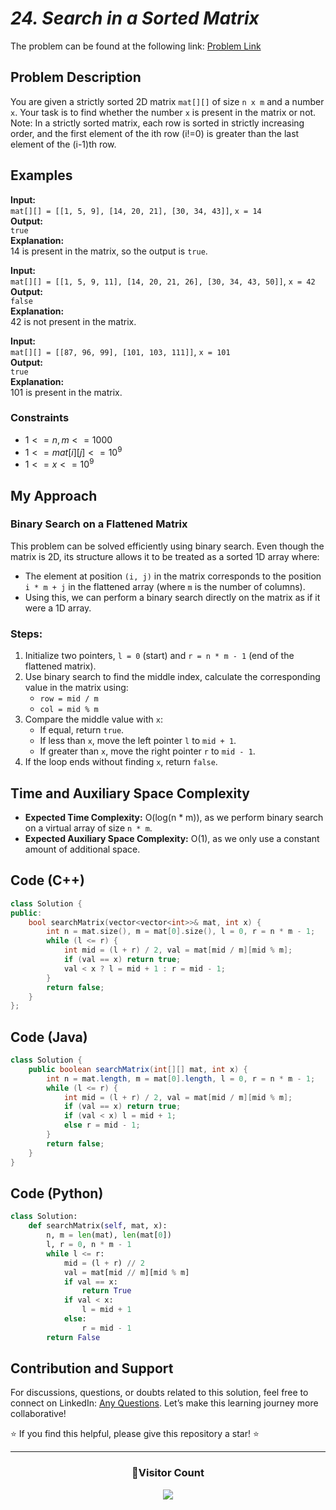 # *24. Search in a Sorted Matrix*

The problem can be found at the following link: [Problem Link](https://www.geeksforgeeks.org/problems/search-in-a-matrix-1587115621/1)

## **Problem Description**

You are given a strictly sorted 2D matrix `mat[][]` of size `n x m` and a number `x`. Your task is to find whether the number `x` is present in the matrix or not.  
Note: In a strictly sorted matrix, each row is sorted in strictly increasing order, and the first element of the ith row (i!=0) is greater than the last element of the (i-1)th row.



## **Examples**

**Input:**  
`mat[][] = [[1, 5, 9], [14, 20, 21], [30, 34, 43]]`, `x = 14`  
**Output:**  
`true`  
**Explanation:**  
14 is present in the matrix, so the output is `true`.



**Input:**  
`mat[][] = [[1, 5, 9, 11], [14, 20, 21, 26], [30, 34, 43, 50]]`, `x = 42`  
**Output:**  
`false`  
**Explanation:**  
42 is not present in the matrix.



**Input:**  
`mat[][] = [[87, 96, 99], [101, 103, 111]]`, `x = 101`  
**Output:**  
`true`  
**Explanation:**  
101 is present in the matrix.



### **Constraints**
- $`1 <= n, m <= 1000`$
- $`1 <= mat[i][j] <= 10^9`$
- $`1 <= x <= 10^9`$



## **My Approach**

### **Binary Search on a Flattened Matrix**

This problem can be solved efficiently using binary search. Even though the matrix is 2D, its structure allows it to be treated as a sorted 1D array where:
- The element at position `(i, j)` in the matrix corresponds to the position `i * m + j` in the flattened array (where `m` is the number of columns).
- Using this, we can perform a binary search directly on the matrix as if it were a 1D array.

### **Steps**:
1. Initialize two pointers, `l = 0` (start) and `r = n * m - 1` (end of the flattened matrix).
2. Use binary search to find the middle index, calculate the corresponding value in the matrix using:
   - `row = mid / m`
   - `col = mid % m`
3. Compare the middle value with `x`:
   - If equal, return `true`.
   - If less than `x`, move the left pointer `l` to `mid + 1`.
   - If greater than `x`, move the right pointer `r` to `mid - 1`.
4. If the loop ends without finding `x`, return `false`.



## **Time and Auxiliary Space Complexity**

- **Expected Time Complexity:** O(log(n * m)), as we perform binary search on a virtual array of size `n * m`.
- **Expected Auxiliary Space Complexity:** O(1), as we only use a constant amount of additional space.




## Code (C++)

```cpp
class Solution {
public:
    bool searchMatrix(vector<vector<int>>& mat, int x) {
        int n = mat.size(), m = mat[0].size(), l = 0, r = n * m - 1;
        while (l <= r) {
            int mid = (l + r) / 2, val = mat[mid / m][mid % m];
            if (val == x) return true;
            val < x ? l = mid + 1 : r = mid - 1;
        }
        return false;
    }
};
```



## Code (Java)

```java
class Solution {
    public boolean searchMatrix(int[][] mat, int x) {
        int n = mat.length, m = mat[0].length, l = 0, r = n * m - 1;
        while (l <= r) {
            int mid = (l + r) / 2, val = mat[mid / m][mid % m];
            if (val == x) return true;
            if (val < x) l = mid + 1;
            else r = mid - 1;
        }
        return false;
    }
}
```



## Code (Python)

```python
class Solution:
    def searchMatrix(self, mat, x):
        n, m = len(mat), len(mat[0])
        l, r = 0, n * m - 1
        while l <= r:
            mid = (l + r) // 2
            val = mat[mid // m][mid % m]
            if val == x:
                return True
            if val < x:
                l = mid + 1
            else:
                r = mid - 1
        return False
```



## **Contribution and Support**

For discussions, questions, or doubts related to this solution, feel free to connect on LinkedIn: [Any Questions](https://www.linkedin.com/in/het-patel-8b110525a/). Let’s make this learning journey more collaborative!

⭐ If you find this helpful, please give this repository a star! ⭐

---

<div align="center">
  <h3><b>📍Visitor Count</b></h3>
</div>

<p align="center">
  <img src="https://profile-counter.glitch.me/Hunterdii/count.svg" />
</p>
